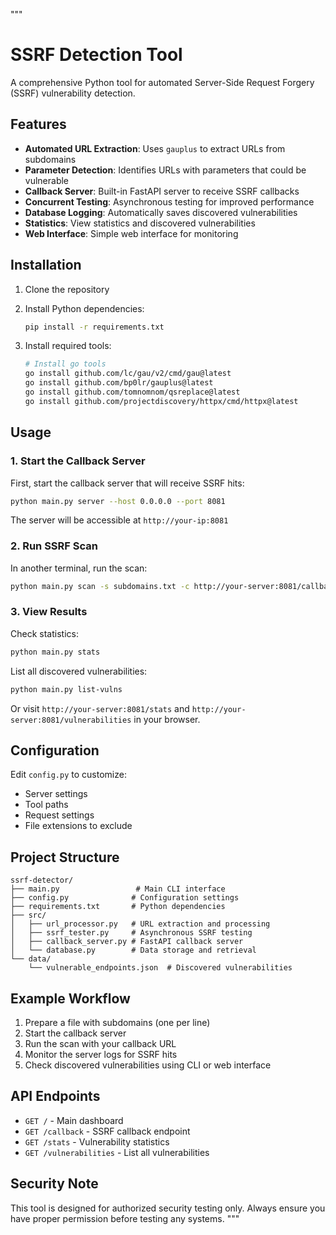 """
# SSRF Detection Tool

A comprehensive Python tool for automated Server-Side Request Forgery (SSRF) vulnerability detection.

## Features

- **Automated URL Extraction**: Uses `gauplus` to extract URLs from subdomains
- **Parameter Detection**: Identifies URLs with parameters that could be vulnerable
- **Callback Server**: Built-in FastAPI server to receive SSRF callbacks
- **Concurrent Testing**: Asynchronous testing for improved performance
- **Database Logging**: Automatically saves discovered vulnerabilities
- **Statistics**: View statistics and discovered vulnerabilities
- **Web Interface**: Simple web interface for monitoring

## Installation

1. Clone the repository
2. Install Python dependencies:
   ```bash
   pip install -r requirements.txt
   ```

3. Install required tools:
   ```bash
   # Install go tools
   go install github.com/lc/gau/v2/cmd/gau@latest
   go install github.com/bp0lr/gauplus@latest
   go install github.com/tomnomnom/qsreplace@latest
   go install github.com/projectdiscovery/httpx/cmd/httpx@latest
   ```

## Usage

### 1. Start the Callback Server

First, start the callback server that will receive SSRF hits:

```bash
python main.py server --host 0.0.0.0 --port 8081
```

The server will be accessible at `http://your-ip:8081`

### 2. Run SSRF Scan

In another terminal, run the scan:

```bash
python main.py scan -s subdomains.txt -c http://your-server:8081/callback
```

### 3. View Results

Check statistics:
```bash
python main.py stats
```

List all discovered vulnerabilities:
```bash
python main.py list-vulns
```

Or visit `http://your-server:8081/stats` and `http://your-server:8081/vulnerabilities` in your browser.

## Configuration

Edit `config.py` to customize:
- Server settings
- Tool paths
- Request settings
- File extensions to exclude

## Project Structure

```
ssrf-detector/
├── main.py                 # Main CLI interface
├── config.py              # Configuration settings
├── requirements.txt       # Python dependencies
├── src/
│   ├── url_processor.py   # URL extraction and processing
│   ├── ssrf_tester.py     # Asynchronous SSRF testing
│   ├── callback_server.py # FastAPI callback server
│   └── database.py        # Data storage and retrieval
└── data/
    └── vulnerable_endpoints.json  # Discovered vulnerabilities
```

## Example Workflow

1. Prepare a file with subdomains (one per line)
2. Start the callback server
3. Run the scan with your callback URL
4. Monitor the server logs for SSRF hits
5. Check discovered vulnerabilities using CLI or web interface

## API Endpoints

- `GET /` - Main dashboard
- `GET /callback` - SSRF callback endpoint
- `GET /stats` - Vulnerability statistics
- `GET /vulnerabilities` - List all vulnerabilities

## Security Note

This tool is designed for authorized security testing only. Always ensure you have proper permission before testing any systems.
"""